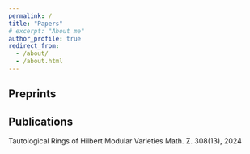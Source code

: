 ```yaml
---
permalink: /
title: "Papers"
# excerpt: "About me"
author_profile: true
redirect_from: 
  - /about/
  - /about.html
---
```


## Preprints


## Publications
Tautological Rings of Hilbert Modular Varieties
Math. Z. 308(13), 2024
